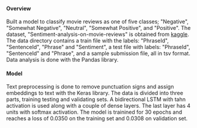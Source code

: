 #### Overview

Built a model to classify movie reviews as one of five classes; "Negative", "Somewhat Negative", "Neutral", "Somewhat Positive", and "Positive". The dataset, "Sentiment-analysis-on-movie-reviews" is obtained from [kaggle](https://www.kaggle.com/c/sentiment-analysis-on-movie-reviews). The data directory contains a train file with the labels: "PhraseId", "SentenceId", "Phrase" and "Sentiment", a test file with labels: "PhraseId", "SentenceId" and "Phrase", and a sample submission file, all in tsv format. Data analysis is done with the Pandas library.


#### Model

Text preprocessing is done to remove punctuation signs and assign embeddings to text with the Keras library.
The data is divided into three parts, training testing and validating sets. A bidirectional LSTM with tahn activation is used along with a couple of dense layers. The last layer has 4 units with softmax activation. The model is trainined for 30 epochs and reaches a loss of 0.0350 on the training set and 0.0308 on validation set.